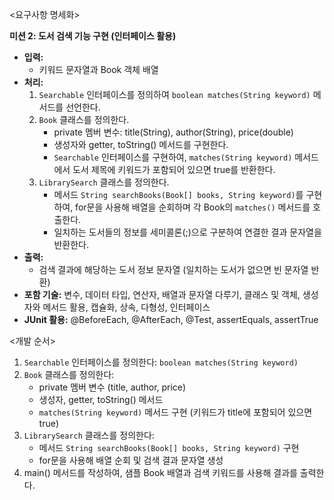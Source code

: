 <요구사항 명세화>

**미션 2: 도서 검색 기능 구현 (인터페이스 활용)**

- **입력:**
    - 키워드 문자열과 Book 객체 배열
- **처리:**
    1. `Searchable` 인터페이스를 정의하여 `boolean matches(String keyword)` 메서드를 선언한다.
    2. `Book` 클래스를 정의한다.
        - private 멤버 변수: title(String), author(String), price(double)
        - 생성자와 getter, toString() 메서드를 구현한다.
        - `Searchable` 인터페이스를 구현하여, `matches(String keyword)` 메서드에서 도서 제목에 키워드가 포함되어 있으면 true를 반환한다.
    3. `LibrarySearch` 클래스를 정의한다.
        - 메서드 `String searchBooks(Book[] books, String keyword)`를 구현하여, for문을 사용해 배열을 순회하며 각 Book의 `matches()` 메서드를 호출한다.
        - 일치하는 도서들의 정보를 세미콜론(;)으로 구분하여 연결한 결과 문자열을 반환한다.
- **출력:**
    - 검색 결과에 해당하는 도서 정보 문자열 (일치하는 도서가 없으면 빈 문자열 반환)
- **포함 기술:**
  변수, 데이터 타입, 연산자, 배열과 문자열 다루기, 클래스 및 객체, 생성자와 메서드 활용, 캡슐화, 상속, 다형성, 인터페이스
- **JUnit 활용:**
  @BeforeEach, @AfterEach, @Test, assertEquals, assertTrue

<개발 순서>

1. `Searchable` 인터페이스를 정의한다: `boolean matches(String keyword)`
2. `Book` 클래스를 정의한다:
    - private 멤버 변수 (title, author, price)
    - 생성자, getter, toString() 메서드
    - `matches(String keyword)` 메서드 구현 (키워드가 title에 포함되어 있으면 true)
3. `LibrarySearch` 클래스를 정의한다:
    - 메서드 `String searchBooks(Book[] books, String keyword)` 구현
    - for문을 사용해 배열 순회 및 검색 결과 문자열 생성
4. main() 메서드를 작성하여, 샘플 Book 배열과 검색 키워드를 사용해 결과를 출력한다.